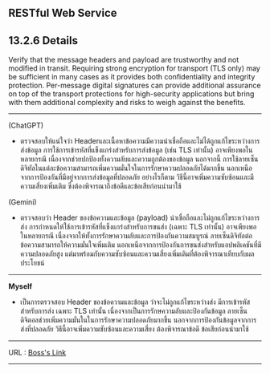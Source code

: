 **RESTful Web Service**<br>
------------
13.2.6 Details
------------

Verify that the message headers and payload are trustworthy and not
modified in transit. Requiring strong encryption for transport (TLS only) may
be sufficient in many cases as it provides both confidentiality and integrity
protection. Per-message digital signatures can provide additional assurance
on top of the transport protections for high-security applications but bring
with them additional complexity and risks to weigh against the benefits.

------------



(ChatGPT)

- ตรวจสอบให้แน่ใจว่า Headerและเนื้อหาข้อความมีความน่าเชื่อถือและไม่ได้ถูกแก้ไขระหว่างการส่งข้อมูล การใช้การเข้ารหัสที่แข็งแกร่งสำหรับการส่งข้อมูล (เช่น TLS เท่านั้น) อาจเพียงพอในหลายกรณี เนื่องจากช่วยปกป้องทั้งความลับและความถูกต้องของข้อมูล นอกจากนี้ การใช้ลายเซ็นดิจิทัลในแต่ละข้อความสามารถเพิ่มความมั่นใจในการรักษาความปลอดภัยได้มากขึ้น นอกเหนือจากการป้องกันที่มีอยู่จากการส่งข้อมูลที่ปลอดภัย อย่างไรก็ตาม วิธีนี้อาจเพิ่มความซับซ้อนและมีความเสี่ยงเพิ่มเติม ซึ่งต้องพิจารณาถึงข้อดีและข้อเสียก่อนนำมาใช้

(Gemini)

- ตรวจสอบว่า Header ของข้อความและข้อมูล (payload) น่าเชื่อถือและไม่ถูกแก้ไขระหว่างการส่ง การกำหนดให้ใช้การเข้ารหัสที่แข็งแกร่งสำหรับการขนส่ง (เฉพาะ TLS เท่านั้น) อาจเพียงพอในหลายกรณี เนื่องจากให้ทั้งการรักษาความลับและการป้องกันความสมบูรณ์ ลายเซ็นดิจิทัลต่อข้อความสามารถให้ความมั่นใจเพิ่มเติม นอกเหนือจากการป้องกันการขนส่งสำหรับแอปพลิเคชันที่มีความปลอดภัยสูง แต่มาพร้อมกับความซับซ้อนและความเสี่ยงเพิ่มเติมที่ต้องพิจารณาเทียบกับผลประโยชน์

------------


**Myself**

- เป็นการตรวจสอบ Header ของข้อความและข้อมูล ว่าจะไม่ถูกแก้ไขระหว่างส่ง มีการเข้ารหัสสำหรับการส่ง เฉพาะ TLS เท่านั้น เนื่องจากเป็นการรักษความลับและป้องกันข้อมูล ลายเซ็นดิจิตอลช่วยเพิ่มความมั่นในในการรักษาความปลอดภัยมากขึ้น นอกจากการป้องกันข้อมูลจากการส่งที่ปลอดภัย วิธีนี้อาจเพิ่มความซับซ้อนและความเสี่ยง ต้องพิจารณาข้อดี ข้อเสียก่อนนำมาใช้

------------


URL : [Boss's Link](https://zozimboii.github.io/security-requirement)

------------
